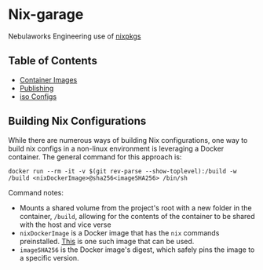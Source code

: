 # Nix-garage

Nebulaworks Engineering use of [nixpkgs](https://github.com/NixOS/nixpkgs)

## Table of Contents

* [Container Images](./imgs/README.md)
* [Publishing](./PUBLISHING.md)
* [iso Configs](./isos/README.md)

## Building Nix Configurations
While there are numerous ways of building Nix configurations, one way to build nix configs in a non-linux environment is leveraging a Docker container. The general command for this approach is:
```
docker run --rm -it -v $(git rev-parse --show-toplevel):/build -w /build <nixDockerImage>@sha256<imageSHA256> /bin/sh
```

Command notes:
- Mounts a shared volume from the project's root with a new folder in the container, `/build`, allowing for the contents of the container to be shared with the host and vice verse
- `nixDockerImage` is a Docker image that has the `nix` commands preinstalled. [This](https://hub.docker.com/r/nixos/nix) is one such image that can be used.
- `imageSHA256` is the Docker image's digest, which safely pins the image to a specific version.
